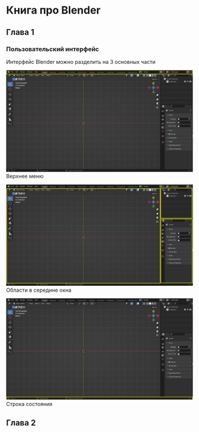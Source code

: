 # Книга про Blender

## Глава 1
### Пользовательский интерфейс
Интерфейс Blender можно разделить на 3 основных части

![part1_01](img/part1/part1_01.png)
Верхнее меню

![part1_02](img/part1/part1_02.png)
Области в середине окна

![part1_03](img/part1/part1_03.png)
Строка состояния

## Глава 2
